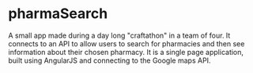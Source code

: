 # pharmaSearch

A small app made during a day long "craftathon" in a team of four.  It connects to an API to allow users to search for pharmacies and then see information about their chosen pharmacy.  It is a single page application, built using AngularJS and connecting to the Google maps API.  
